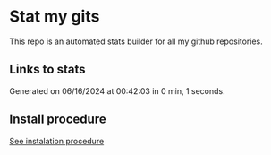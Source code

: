 # Stat my gits

This repo is an automated stats builder for all my github repositories.

## Links to stats


Generated on 06/16/2024 at 00:42:03 in 0 min, 1 seconds.

## Install procedure

[See instalation procedure](./src/install.md)
